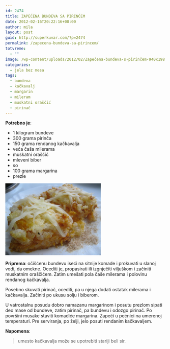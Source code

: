 ```yaml
---
id: 2474
title: ZAPEČENA BUNDEVA SA PIRINČEM
date: 2012-02-16T20:22:16+00:00
author: mila
layout: post
guid: http://superkuvar.com/?p=2474
permalink: /zapecena-bundeva-sa-pirincem/
totvreme:
  - ""
image: /wp-content/uploads/2012/02/Zapečena-bundeva-s-pirinčem-940x198.jpg
categories:
  - jela bez mesa
tags:
  - bundeva
  - kačkavalj
  - margarin
  - mileram
  - muskatni oraščić
  - pirinač
---
```

**Potrebno je**:

  * 1 kilogram bundeve
  * 300 grama pirinča
  * 150 grama rendanog kačkavalja
  * veća čaša milerama
  * muskatni oraščić
  * mleveni biber
  * so
  * 100 grama margarina
  * prezle

<img class="alignnone size-medium wp-image-2495" title="Zapečena bundeva s pirinčem" src="/wp-content/uploads/2012/02/Zapečena-bundeva-s-pirinčem-1024x768.jpg" alt="" width="300" height="225" /> 

**Priprema**: očišćenu bundevu iseći na sitnije komade i prokuvati u slanoj vodi, da omekne. Ocediti je, propasirati ili izgnječiti viljuškom i začiniti muskatnim oraščićem. Zatim umešati pola čaše milerama i polovinu rendanog kačkavalja.

Posebno skuvati pirinač, ocediti, pa u njega dodati ostatak milerama i kačkavalja. Začiniti po ukusu solju i biberom.

U vatrostalnu posudu dobro namazanu margarinom i posutu prezlom sipati deo mase od bundeve, zatim pirinač, pa bundevu i odozgo pirinač. Po površini musake staviti komadiće margarina. Zapeći u pećnici na umerenoj temperaturi. Pre serviranja, po želji, jelo posuti rendanim kačkavaljem.

**Napomena**: 
> umesto kačkavalja može se upotrebiti stariji beli sir.